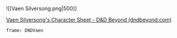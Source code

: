 ![[Vaen Silversong.png|500]]

[Vaen Silversong's Character Sheet - D&D Beyond (dndbeyond.com)](https://www.dndbeyond.com/characters/117842007)

```custom-frames
frame: DNDVaen
```